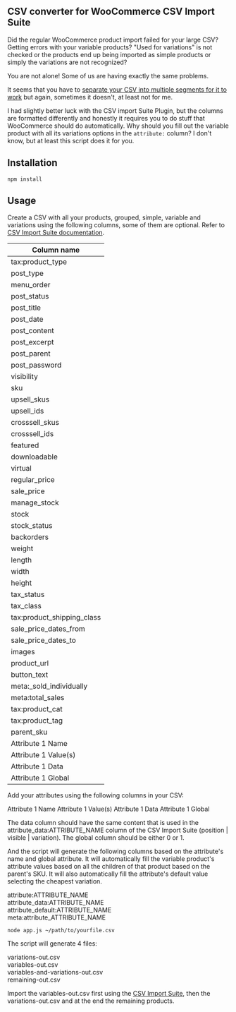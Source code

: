 CSV converter for WooCommerce CSV Import Suite
-

Did the regular WooCommerce product import failed for your large CSV? Getting errors with your variable products?
"Used for variations" is not checked or the products end up being imported as simple products or simply the variations are not recognized?

You are not alone! Some of us are having exactly the same problems.

It seems that you have to [separate your CSV into multiple segments for it to work](https://docs.woocommerce.com/document/product-csv-importer-exporter/#section-7) but again, sometimes it doesn't, at least not for me.

I had slightly better luck with the CSV import Suite Plugin, but the columns are formatted differently and honestly it requires you to do stuff that WooCommerce should do automatically. Why should you fill out the variable product with all its variations options in the `attribute:` column? I don't know, but at least this script does it for you.


Installation
--

`npm install`


Usage
--
Create a CSV with all your products, grouped, simple, variable and variations using the following columns, some of them are optional. Refer to [CSV Import Suite documentation](https://docs.woocommerce.com/document/product-csv-import-suite-column-header-reference/).

| Column name                |
|----------------------------|
| tax:product_type           |
| post_type                  |
| menu_order                 |
| post_status                |
| post_title                 |
| post_date                  |
| post_content               |
| post_excerpt               |
| post_parent                |
| post_password              |
| visibility                 |
| sku                        |
| upsell_skus                |
| upsell_ids                 |
| crosssell_skus             |
| crosssell_ids              |
| featured                   |
| downloadable               |
| virtual                    |
| regular_price              |
| sale_price                 |
| manage_stock               |
| stock                      |
| stock_status               |
| backorders                 |
| weight                     |
| length                     |
| width                      |
| height                     |
| tax_status                 |
| tax_class                  |
| tax:product_shipping_class |
| sale_price_dates_from      |
| sale_price_dates_to        |
| images                     |
| product_url                |
| button_text                |
| meta:_sold_individually    |
| meta:total_sales           |
| tax:product_cat            |
| tax:product_tag            |
| parent_sku                 |
| Attribute 1 Name           |
| Attribute 1 Value(s)       |
| Attribute 1 Data           |
| Attribute 1 Global         |

Add your attributes using the following columns in your CSV:

Attribute 1 Name
Attribute 1 Value(s)
Attribute 1 Data
Attribute 1 Global

The data column should have the same content that is used in the attribute_data:ATTRIBUTE_NAME column of the CSV Import Suite (position | visible | variation).
The global column should be either 0 or 1.

And the script will generate the following columns based on the attribute's name and global attribute. It will automatically fill the variable product's attribute values based on all the children of that product based on the parent's SKU. It will also automatically fill the attribute's default value selecting the cheapest variation.

attribute:ATTRIBUTE_NAME\
attribute_data:ATTRIBUTE_NAME\
attribute_default:ATTRIBUTE_NAME\
meta:attribute_ATTRIBUTE_NAME

`node app.js ~/path/to/yourfile.csv`

The script will generate 4 files: 

variations-out.csv\
variables-out.csv\
variables-and-variations-out.csv\
remaining-out.csv


Import the variables-out.csv first using the [CSV Import Suite](https://woocommerce.com/products/product-csv-import-suite/), then the variations-out.csv and at the end the remaining products.

